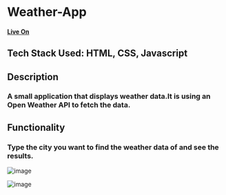 # Weather-App
<h4><a href="https://weather-app-botvasu.netlify.app">Live On</a></h4>
<h2>Tech Stack Used: HTML, CSS, Javascript</h2>
<h2>Description</h2>
<h3>A small application that displays weather data.It is using an Open Weather API to fetch the data.</h3>
<h2>Functionality</h2>
<h3>Type the city you want to find the weather data of and see the results.</h3>


![image](https://github.com/BotVasu/Weather-App/assets/83164321/d5226271-d655-4426-bfd7-a62fd5d678ae)


![image](https://github.com/BotVasu/Weather-App/assets/83164321/0df018ba-c759-4721-9bb7-b51294ef7462)
